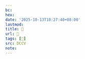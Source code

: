 ```yaml
---
bc:
hex:
date: '2025-10-13T10:27:40+08:00'
lastmod:
title: 􅔰
url: 􅔰
tags: [𩳇]
src: DCCV
note:
---
```

